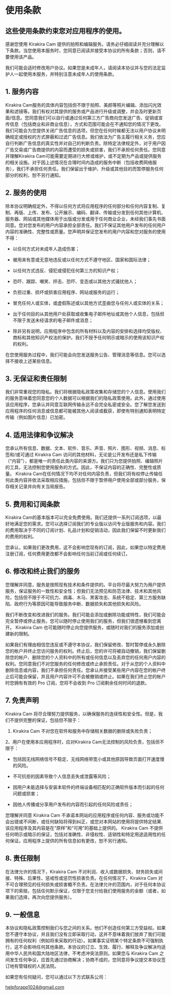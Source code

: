 # 使用条款
## 这些使用条款约束您对应用程序的使用。

感谢您使用 Kirakira Cam 提供的拍照和编辑服务。请务必仔细阅读并充分理解以下条款。当您使用本服务时，您同意已阅读并接受本协议的所有条款；否则，请不要使用该产品。

我们可能会适时修改用户协议。如果您是未成年人，请阅读本协议并与您的法定监护人一起使用本服务，并特别注意未成年人的使用条款。

## 1. 服务内容

Kirakira Cam服务的具体内容包括但不限于拍照、美颜等照片编辑、添加闪光效果和滤镜等。我们有权对其提供的服务或产品进行升级或调整，并会及时更新页面/信息。您同意我们可以自行或通过任何第三方广告商向您发送广告、促销或宣传信息（包括商业和非商业信息），方式和范围可能会在不通知您的情况下更改。我们可能会为您提供关闭广告信息的选项，但您在任何时候都无法以用户协议未明确规定或授权的方式屏蔽和过滤广告信息。我们依法为广告主履行相关义务，您应自行判断广告信息的真实性并对自己的判断负责。除特定法律规定外，对于用户因广告交易或广告商提供的内容而遭受的损失或损害，我们不承担任何责任。您同意并理解Kirakira Cam可能需要定期进行大修或维护，或不定期为产品或提供服务的相关设施。对于因上述情况在合理时间内造成的服务中断（包括收费网络服务），我们不承担任何责任。我们保留出于维护、升级或其他目的而暂停服务任何部分的权利，恕不另行通知。

## 2. 服务的使用

除本协议明确规定外，不得以任何方式将应用程序的任何部分和任何内容复制、复制、再版、上传、发布、公开展示、编码、翻译、传输或分发到任何其他计算机、服务器、网站或其他媒体用于出版或分发或用于任何商业企业，未经我们事先书面同意。您对您发布的用户内容承担全部责任。我们不保证其他用户发布的任何用户内容的准确性、完整性或质量。您声明并保证您发布的用户内容和您对服务的使用不得：

* 以任何方式对未成年人造成伤害；

* 被用来有意或无意地违反或以任何方式不遵守地区、国家和国际法律；

* 以任何方式违反、侵犯或侵犯任何第三方的知识产权；

* 恐吓、跟踪、嘲笑、抨击、恐吓、变态或以其他方式骚扰他人；

* 负担过重、损坏或损害应用程序、网站或服务的运行；

* 冒充任何人或实体，或虚假陈述或以其他方式歪曲您与任何人或实体的关系；

* 出于任何目的从其他用户处获取或收集电子邮件地址或其他个人信息，包括但不限于发送未经请求的电子邮件或消息；

* 除非另有说明，应用程序中包含的所有材料以及内容的安排和选择均受版权、商标和其他知识产权法的保护。我们不授予任何明示或暗示的使用该知识产权的权利。

在您使用服务过程中，我们可能会向您发送服务公告、管理消息等信息。您可以选择不接收上述某些信息。

## 3. 无保证和责任限制
我们非常重视您的隐私。我们将根据隐私政策收集和存储您的个人信息。使用我们的服务意味着您同意您的个人数据可以根据我们的隐私政策使用。此外，通过使用该应用程序，您承认并同意互联网传输永远不会完全私密或安全。您了解您发送到应用程序的任何消息或信息都可能被其他人阅读或截获，即使有特别通知表明特定传输（例如图片信息）已加密。

## 4. 适用法律和争议解决
您承认所有信息、数据、文本、软件、音乐、声音、照片、图形、视频、消息、标签和/或可通过 Kirakira Cam 访问的其他材料，无论是公开发布还是私下传输（“内容”），都是唯一的责任此类内容的来源方。我们只为您提供拍照、编辑照片的工具，无法控制您使用服务的方式。因此，不保证内容的正确性、完整性或质量。 Kirakira Cam在任何情况下均不对任何内容负责，但我们将有权停止传输任何此类内容并依法采取相应措施，包括但不限于暂停用户使用全部或部分服务，保存相关记录并向有关当局报告。

## 5. 费用和订阅条款

Kirakira Cam的基本版本可以完全免费使用。我们还提供一系列订阅选项，以最好地满足您的需求。您可以选择订阅我们的专业版以访问专业版服务和内容。我们的费用取决于不同的订阅计划、礼品计划和促销活动，因此我们保留不时更新我们的费用的权利。

您承认，如果我们更改费用，这不会影响您现有的订阅，因此，如果您以特定费用注册订阅，任何费用更改都不会影响任何当前订阅或任何续订。

## 6. 修改和终止我们的服务

您理解并同意，服务是按照现有技术和条件提供的。平台将尽最大努力为用户提供服务，保证服务的一致性和安全性；但我们无法预见和防范法律、技术和其他风险，包括但不限于不可抗力、病毒、木马、黑客攻击、系统不稳定、第三方服务缺陷、政府行为等原因可能导致服务中断、数据损失和其他损失和风险。

我们不断改变和改进我们的服务。我们可能会添加或删除功能或特性，我们可能会完全暂停或停止服务。您可以随时停止使用我们的服务，但我们很遗憾看到您离开。 Kirakira Cam 也可能随时停止向您提供服务，或随时对我们的服务添加或创建新的限制。

如果我们有理由相信您违反或不遵守本协议，我们保留修改、暂时暂停或永久删除您的帐户并终止您访问服务的权利。终止后，您的许可将被自动撤销，我们保留删除您的帐户、删除您的个人资料中的所有或任何信息以及丢弃您的任何用户内容的权利。您同意我们不对您服务的任何修改或终止承担责任。对于从您的个人资料中删除信息或内容，我们不承担任何责任。您承认并接受某些用户内容在您的帐户终止后可能会保留，并且用户内容许可不会被撤销或终止。如果在我们终止您的帐户时您拥有有效的 Pro 订阅，您将不会收到 Pro 订阅剩余任何时间的退款。

## 7. 免责声明

Kirakira Cam 将尽合理努力提供服务，以确保服务的连续性和安全性。但是，我们不提供完整的保证，包括但不限于：

1. Kirakira Cam 不对您在软件和服务中存储相关数据的删除或失败负责；

2、用户在使用本应用程序时，应对Kirakira Cam无法控制的风险负责，包括但不限于：

* 包括因无线网络信号不稳定、无线网络带宽小或其他原因导致页面打开速度慢的风险。

* 不可抗拒的因素导致个人信息丢失或泄露等风险；

* 因用户未能选择与安装本软件的终端设备相匹配的正确软件版本而引起的任何问题或损害；

* 因他人传播或分享用户发布的内容而引起的任何风险或责任；

您理解并同意 Kirakira Cam 不承诺本网站的应用程序或任何内容、服务或功能不会出错或不间断，或任何缺陷将得到纠正，或您对本网站的使用将提供特定结果.该应用程序及其内容是在“原样”和“可用”的基础上提供的。 Kirakira Cam 不提供任何明示或暗示的保证，包括对准确性、非侵权性、适销性和特定用途适用性的任何保证。应用程序上提供的所有信息如有更改，恕不另行通知。

## 8. 责任限制

在法律允许的情况下，Kirakira Cam 不对利润、收入或数据损失、财务损失或间接、特殊、后果性、惩戒性或惩罚性损害负责。在任何情况下，Kirakira Cam 对不可合理预见的任何损失或损害概不负责。在法律允许的范围内，对于任何本协议项下的索赔，包括任何默示保证，仅限于您支付给我们使用服务的金额（或者，如果我们选择，再次向您提供服务）。

## 9. 一般信息

本协议和隐私政策控制我们与您之间的关系。他们不创造任何第三方受益权。如果您不遵守本协议，并且我们没有立即采取行动，这并不意味着我们放弃了我们可能拥有的任何权利（例如将来采取的行动）。如果事实证明某个特定条款不可强制执行，这不会影响任何其他条款。本协议的订立、生效、履行、解释及争议解决均适用中华人民共和国大陆地区法律，不考虑冲突法原则。如果您与 Kirakira Cam 之间发生任何争议，应首先通过协商解决；协商不成的，您同意将争议提交本协议签订地有管辖权的人民法院。

如果您有任何疑问，您可以通过以下方式联系公司：

[helpforapp1024@gmail.com](helpforapp1024@gmail.com)

